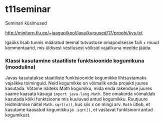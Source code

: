 # t11seminar

Seminari küsimused

http://minitorn.tlu.ee/~jaagup/kool/java/kursused/17/prpohi/kys.txt

Igaüks lisab tunnis määratud teemal tutvustuse omapoolsesse faili + muud kommentaarid, mis üldisest vestlusest võiksid vajalikuna meelde jääda.

### Klassi kasutamine staatiliste funktsioonide kogumikuna (moodulina)

Javas kasutatakse staatiliste funktsioonide kogumikke lihtsustamaks vajalikke toiminguid. Neid kogumikke on võimalik enda projekti juures kasutada. Võtame näiteks Math kogumiku, mida enda rakenduse juures saame kaasata käsuga ```import java.lang.Math```. See omakorda võimaldab kasutada kõiki funktsioone mis kuuluvad antud kogumikku. Ruutjuure leidmidmise näitel ```Math.sqrt(x))```, kus siis x on mingi arv. ```Math``` ütleb, et kasutame kaasatud kogumikku ja ```.sqrt()```, et vastavat funktsiooni antud kogumikust.
